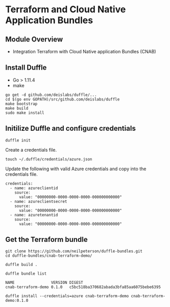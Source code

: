 # Terraform and Cloud Native Application Bundles

## Module Overview

- Integration Terraform with Cloud Native application Bundles (CNAB)

## Install Duffle

- Go > 1.11.4
- make

```
go get -d github.com/deislabs/duffle/...
cd $(go env GOPATH)/src/github.com/deislabs/duffle
make bootstrap
make build
sudo make install
```

## Initilize Duffle and configure credentials

```
duffle init
```

Create a credentials file.

```
touch ~/.duffle/credentials/azure.json
```

Update the following with valid Azure credentials and copy into the credentials file.

```
credentials:
  - name: azureclientid
    source:
      value: "00000000-0000-0000-0000-000000000000"
  - name: azureclientsecret
    source:
      value: "00000000-0000-0000-0000-000000000000"
  - name: azuretenantid
    source:
      value: "00000000-0000-0000-0000-000000000000"
```

## Get the Terraform bundle

```
git clone https://github.com/neilpeterson/duffle-bundles.git
cd duffle-bundles/cnab-terraform-demo/
```

```
duffle build .
```

```
duffle bundle list

NAME               	VERSION	DIGEST
cnab-terraform-demo	0.1.0  	c5bc518ba370682abada3bfa85aa6075bebe6395
```

```
duffle install --credentials=azure cnab-terraform-demo cnab-terraform-demo:0.1.0
```

